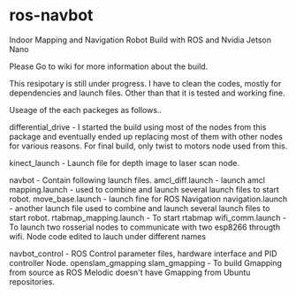 # ros-navbot
Indoor Mapping and Navigation Robot Build with ROS and Nvidia Jetson Nano

Please Go to wiki for more information about the build.

This resipotary is still under progress. I have to clean the codes, mostly for dependencies and launch files. Other than that it is tested and working fine. 

Useage of the each packeges as follows..


differential_drive - I started the build using most of the nodes from this package and eventually ended up replacing most of them with other nodes for various reasons. For final build, only twist to motors node used from this.

kinect_launch - Launch file for depth image to laser scan node.

navbot - Contain following launch files.
  amcl_diff.launch        - launch amcl
	mapping.launch 	        - used to combine and launch several launch files to start robot.
	move_base.launch        - launch fine for ROS Navigation
	navigation.launch 	    - another launch file used to combine and launch several launch files to start robot. 
	rtabmap_mapping.launch  - To start rtabmap
	wifi_comm.launch        - To launch two rosserial nodes to communicate with two esp8266 througth wifi. Node code edited to lauch under different names
  
  navbot_control          - ROS Control parameter files, hardware interface and PID controller Node.
  openslam_gmapping
  slam_gmapping           - To build Gmapping from source as ROS Melodic doesn't have Gmapping from Ubuntu repositories.
